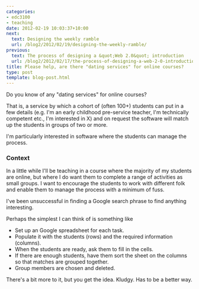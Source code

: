 ```yaml
---
categories:
- edc3100
- teaching
date: 2012-02-19 10:03:37+10:00
next:
  text: Designing the weekly ramble
  url: /blog2/2012/02/19/designing-the-weekly-ramble/
previous:
  text: The process of designing a &quot;Web 2.0&quot; introduction
  url: /blog2/2012/02/17/the-process-of-designing-a-web-2-0-introduction/
title: Please help, are there "dating services" for online courses?
type: post
template: blog-post.html
---
```

Do you know of any "dating services" for online courses?

That is, a service by which a cohort of (often 100+) students can put in a few details (e.g. I'm an early childhood pre-service teacher, I'm technically competent etc., I'm interested in X) and on request the software will match up the students in groups of two or more.

I'm particularly interested in software where the students can manage the process.

### Context

In a little while I'll be teaching in a course where the majority of my students are online, but where I do want them to complete a range of activities as small groups. I want to encourage the students to work with different folk and enable them to manage the process with a minimum of fuss.

I've been unsuccessful in finding a Google search phrase to find anything interesting.

Perhaps the simplest I can think of is something like

- Set up an Google spreadsheet for each task.
- Populate it with the students (rows) and the required information (columns).
- When the students are ready, ask them to fill in the cells.
- If there are enough students, have them sort the sheet on the columns so that matches are grouped together.
- Group members are chosen and deleted.

There's a bit more to it, but you get the idea. Kludgy. Has to be a better way.